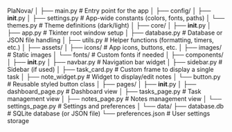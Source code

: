 PlaNova/
│
├── main.py                        # Entry point for the app
│
├── config/
│   ├── __init__.py
│   ├── settings.py                 # App-wide constants (colors, fonts, paths)
│   └── themes.py                   # Theme definitions (dark/light)
│
├── core/
│   ├── __init__.py
│   ├── app.py                      # Tkinter root window setup
│   ├── database.py                 # Database or JSON file handling
│   ├── utils.py                    # Helper functions (formatting, timers, etc.)
│
├── assets/
│   ├── icons/                      # App icons, buttons, etc.
│   ├── images/                     # Static images
│   └── fonts/                      # Custom fonts if needed
│
├── components/
│   ├── __init__.py
│   ├── navbar.py                   # Navigation bar widget
│   ├── sidebar.py                  # Sidebar (if used)
│   ├── task_card.py                # Custom frame to display a single task
│   ├── note_widget.py              # Widget to display/edit notes
│   └── button.py                   # Reusable styled button class
│
├── pages/
│   ├── __init__.py
│   ├── dashboard_page.py           # Dashboard view
│   ├── tasks_page.py               # Task management view
│   ├── notes_page.py               # Notes management view
│   └── settings_page.py            # Settings and preferences
│
└── data/
    ├── database.db                 # SQLite database (or JSON file)
    └── preferences.json            # User settings storage
